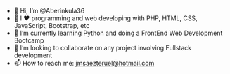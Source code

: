 - 👋 Hi, I’m @Aberinkula36
- 👀 I ❤️ programming and web developing with PHP, HTML, CSS, JavaScript, Bootstrap, etc
- 🌱 I’m currently learning Python and doing a FrontEnd Web Development Bootcamp 
- 💞️ I’m looking to collaborate on any project involving Fullstack development
- 📫 How to reach me: jmsaezteruel@hotmail.com

<!---
Aberinkula36/Aberinkula36 is a ✨ special ✨ repository because its `README.md` (this file) appears on your GitHub profile.
You can click the Preview link to take a look at your changes.
--->
